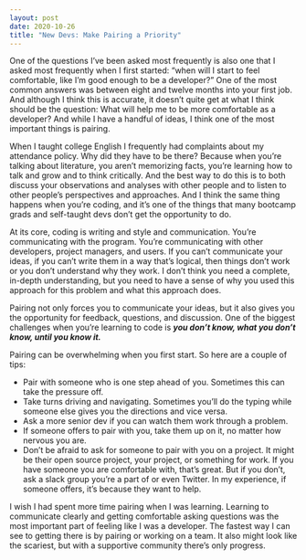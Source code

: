 ```yaml
---
layout: post
date: 2020-10-26
title: "New Devs: Make Pairing a Priority"
---
```


One of the questions I’ve been asked most frequently is also one that I asked most frequently when I first started: “when will I start to feel comfortable, like I’m good enough to be a developer?” One of the most common answers was between eight and twelve months into your first job. And although I think this is accurate, it doesn’t quite get at what I think should be the question: What will help me to be more comfortable as a developer? And while I have a handful of ideas, I think one of the most important things is pairing.

When I taught college English I frequently had complaints about my attendance policy. Why did they have to be there? Because when you’re talking about literature, you aren’t memorizing facts, you’re learning how to talk and grow and to think critically. And the best way to do this is to both discuss your observations and analyses with other people and to listen to other people’s perspectives and approaches. And I think the same thing happens when you’re coding, and it’s one of the things that many bootcamp grads and self-taught devs don’t get the opportunity to do.

At its core, coding is writing and style and communication. You’re communicating with the program. You’re communicating with other developers, project managers, and users. If you can’t communicate your ideas, if you can’t write them in a way that’s logical, then things don’t work or you don’t understand why they work. I don’t think you need a complete, in-depth understanding, but you need to have a sense of why you used this approach for this problem and what this approach does.

Pairing not only forces you to communicate your ideas, but it also gives you the opportunity for feedback, questions, and discussion. One of the biggest challenges when you’re learning to code is **_you don’t know, what you don’t know, until you know it._**

Pairing can be overwhelming when you first start. So here are a couple of tips:

- Pair with someone who is one step ahead of you. Sometimes this can take the pressure off.
- Take turns driving and navigating. Sometimes you’ll do the typing while someone else gives you the directions and vice versa.
- Ask a more senior dev if you can watch them work through a problem.
- If someone offers to pair with you, take them up on it, no matter how nervous you are.
- Don’t be afraid to ask for someone to pair with you on a project. It might be their open source project, your project, or something for work. If you have someone you are comfortable with, that’s great. But if you don’t, ask a slack group you’re a part of or even Twitter. In my experience, if someone offers, it’s because they want to help.

I wish I had spent more time pairing when I was learning. Learning to communicate clearly and getting comfortable asking questions was the most important part of feeling like I was a developer. The fastest way I can see to getting there is by pairing or working on a team. It also might look like the scariest, but with a supportive community there’s only progress.
